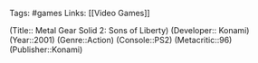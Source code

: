 Tags: #games
Links: [[Video Games]]

(Title:: Metal Gear Solid 2: Sons of Liberty)
(Developer:: Konami)
(Year::2001)
(Genre::Action)
(Console::PS2)
(Metacritic::96)
(Publisher::Konami)







